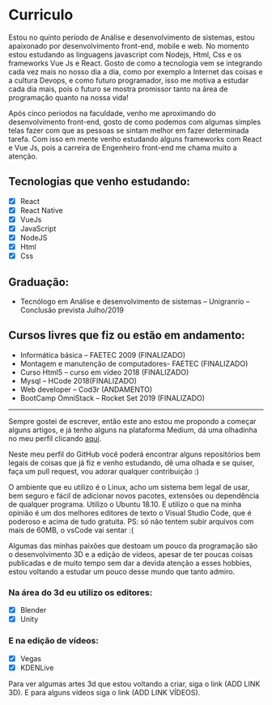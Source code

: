 # Curriculo

Estou no quinto período de Análise e desenvolvimento de sistemas, estou apaixonado por desenvolvimento front-end, mobile e web. No momento estou estudando as linguagens javascript com Nodejs, Html, Css e os frameworks Vue Js e React. Gosto de como a tecnologia vem se integrando cada vez mais no nosso dia a dia, como por exemplo a Internet das coisas e a cultura Devops, e como futuro programador, isso me motiva a estudar cada dia mais, pois o futuro se mostra promissor tanto na área de programação quanto na nossa vida!

Após cinco períodos na faculdade, venho me aproximando do desenvolvimento front-end, gosto de como podemos com algumas simples telas fazer com que as pessoas se sintam melhor em fazer determinada tarefa.
Com isso em mente venho estudando alguns frameworks com React e Vue Js, pois a carreira de Engenheiro front-end me chama muito a atenção.

## Tecnologias que venho estudando:
- [x] React
- [x] React Native
- [x] VueJs
- [x] JavaScript
- [x] NodeJS    
- [x] Html    
- [x] Css

## Graduação:
 * Tecnólogo     em Análise e desenvolvimento de sistemas – Unigranrio –     Conclusão prevista Julho/2019

## Cursos livres que fiz ou estão em andamento:

* Informática básica – FAETEC 2009 (FINALIZADO)
* Montagem e manutenção de computadores- FAETEC (FINALIZADO)
* Curso Html5 – curso em vídeo 2018 (FINALIZADO)    
* Mysql – HCode 2018(FINALIZADO)
* Web developer – Cod3r (ANDAMENTO)
* BootCamp OmniStack – Rocket Set 2019 (FINALIZADO)

---

Sempre gostei de escrever, então este ano estou me propondo a começar alguns artigos, e já tenho alguns na plataforma Medium, dá uma olhadinha no meu perfil clicando [aqui](https://medium.com/@ademarjunior_80523).

Neste meu perfil do GitHub você poderá encontrar alguns repositórios bem legais de coisas que já fiz e venho estudando, dê uma olhada e se quiser, faça um pull request, vou adorar qualquer contribuição :)

O ambiente que eu utilizo é o Linux, acho um sistema bem legal de usar, bem seguro e fácil de adicionar novos pacotes, extensões ou dependência de qualquer programa. Utilizo o Ubuntu 18.10. E utilizo o que na minha opinião é um dos melhores editores de texto o Visual Studio Code, que é poderoso e acima de tudo gratuita. PS: só não tentem subir arquivos com mais de 60MB, o vsCode vai sentar :(

Algumas das minhas paixões que destoam um pouco da programação são o desenvolvimento 3D e a edição de vídeos, apesar de ter poucas coisas publicadas e de muito tempo sem dar a devida atenção a esses hobbies, estou voltando a estudar um pouco desse mundo que tanto admiro.  
### Na área do 3d eu utilizo os editores:
- [x] Blender
- [x] Unity  

### E na edição de vídeos:
- [x] Vegas          
- [x] KDENLive  

Para ver algumas artes 3d que estou voltando a criar, siga o link (ADD LINK 3D). E para alguns vídeos siga o link (ADD LINK VÍDEOS).

